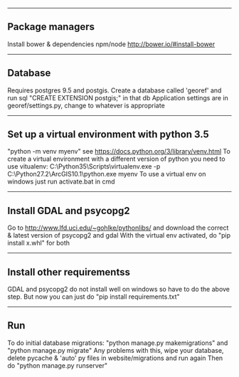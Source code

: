 ----
Package managers
----
Install bower & dependencies npm/node http://bower.io/#install-bower

----
Database
----
Requires postgres 9.5 and postgis. 
Create a database called 'georef' and run sql "CREATE EXTENSION postgis;" in that db
Application settings are in georef/settings.py, change to whatever is appropriate

----
Set up a virtual environment with python 3.5 
----
"python -m venv myenv" see https://docs.python.org/3/library/venv.html
To create a virtual environment with a different version of python you need to use vitualenv:
C:\Python35\Scripts\virtualenv.exe -p C:\Python27.2\ArcGIS10.1\python.exe myenv
To use a virtual env on windows just run activate.bat in cmd

----
Install GDAL and psycopg2
----
Go to http://www.lfd.uci.edu/~gohlke/pythonlibs/ and download the correct & latest version of psycopg2 and gdal
With the virtual env activated, do "pip install x.whl" for both

----
Install other requirementss
----
GDAL and psycopg2 do not install well on windows so have to do the above step. But now you can just do "pip install requirements.txt"

----
Run
----
To do initial database migrations: "python manage.py makemigrations" and "python manage.py migrate"
Any problems with this, wipe your database, delete pycache & 'auto' py files in website/migrations and run again
Then do "python manage.py runserver"
